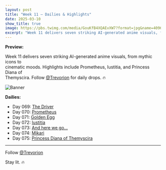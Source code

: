 ```yaml
---
layout: post
title: "Week 11 – Dailies & Highlights"
date: 2025-03-10
show_title: true
image: https://pbs.twimg.com/media/GouKfB4XQAEvXW7?format=jpg&name=4096x4096
excerpt: "Week 11 delivers seven striking AI-generated anime visuals, from mythic icons to cinematic moods. Highlights include Prometheus, Iustitia, and Princess Diana of Themyscira. Follow @Trevorion for daily drops. 🔥"
---
```

  
**Preview:**  
  
Week 11 delivers seven striking AI-generated anime visuals, from mythic icons to  
cinematic moods. Highlights include Prometheus, Iustitia, and Princess Diana of  
Themyscira. Follow [@Trevorion](https://x.com/Trevorion) for daily drops. 🔥
  
![Banner](https://pbs.twimg.com/media/GouKfB4XQAEvXW7?format=jpg&name=4096x4096)
  
**Dailies:**
- Day 069: [The Driver](https://x.com/Trevorion/status/1898975638729478144)
- Day 070: [Prometheus](https://x.com/Trevorion/status/1899366568691122329)
- Day 071: [Golden Egg](https://x.com/Trevorion/status/1899703336271544418)
- Day 072: [Iustitia](https://x.com/Trevorion/status/1900237091025436910)
- Day 073: [And here we go...](https://x.com/Trevorion/status/1900605211984752675)
- Day 074: [Mikari](https://x.com/Trevorion/status/1900856997471268873)
- Day 075: [Princess Diana of Themyscira](https://x.com/Trevorion/status/1901241047637704742)

---
Follow [@Trevorion](https://x.com/Trevorion)

Stay lit. 🔥
